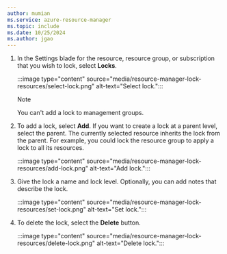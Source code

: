 ```yaml
---
author: mumian
ms.service: azure-resource-manager
ms.topic: include
ms.date: 10/25/2024
ms.author: jgao
---
```


1. In the Settings blade for the resource, resource group, or subscription that you wish to lock, select **Locks**.

    :::image type="content" source="media/resource-manager-lock-resources/select-lock.png" alt-text="Select lock.":::
   > [!NOTE]  
   > You can't add a lock to management groups.
1. To add a lock, select **Add**. If you want to create a lock at a parent level, select the parent. The currently selected resource inherits the lock from the parent. For example, you could lock the resource group to apply a lock to all its resources.

    :::image type="content" source="media/resource-manager-lock-resources/add-lock.png" alt-text="Add lock.":::

1. Give the lock a name and lock level. Optionally, you can add notes that describe the lock.

    :::image type="content" source="media/resource-manager-lock-resources/set-lock.png" alt-text="Set lock.":::

1. To delete the lock, select the **Delete** button.

    :::image type="content" source="media/resource-manager-lock-resources/delete-lock.png" alt-text="Delete lock.":::
